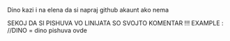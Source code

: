 Dino kazi i na elena da si napraj github akaunt ako nema

SEKOJ DA SI PISHUVA VO LINIJATA SO SVOJTO KOMENTAR !!! EXAMPLE : //DINO = dino pishuva ovde
